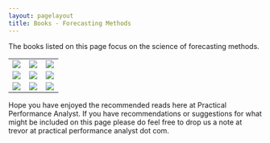 ```yaml
---
layout: pagelayout
title: Books - Forecasting Methods
---
```


The books listed on this page focus on the science of forecasting methods. 

<table>
<tr>
<td>
<a target="_blank"  href="https://www.amazon.com/gp/product/0987507109/ref=as_li_tl?ie=UTF8&camp=1789&creative=9325&creativeASIN=0987507109&linkCode=as2&tag=practperfoana-20&linkId=f61dc78468fbdce378a8d78848266ccd"><img border="0" src="//ws-na.amazon-adsystem.com/widgets/q?_encoding=UTF8&MarketPlace=US&ASIN=0987507109&ServiceVersion=20070822&ID=AsinImage&WS=1&Format=_SL250_&tag=practperfoana-20" ></a><img src="//ir-na.amazon-adsystem.com/e/ir?t=practperfoana-20&l=am2&o=1&a=0987507109" width="1" height="1" border="0" alt="" style="border:none !important; margin:0px !important;" />
</td>
<td>
<a target="_blank"  href="https://www.amazon.com/gp/product/0997847913/ref=as_li_tl?ie=UTF8&camp=1789&creative=9325&creativeASIN=0997847913&linkCode=as2&tag=practperfoana-20&linkId=251d62d52ee10d026bbe24fb7eb84961"><img border="0" src="//ws-na.amazon-adsystem.com/widgets/q?_encoding=UTF8&MarketPlace=US&ASIN=0997847913&ServiceVersion=20070822&ID=AsinImage&WS=1&Format=_SL250_&tag=practperfoana-20" ></a><img src="//ir-na.amazon-adsystem.com/e/ir?t=practperfoana-20&l=am2&o=1&a=0997847913" width="1" height="1" border="0" alt="" style="border:none !important; margin:0px !important;" />
</td>
<td>
<a target="_blank"  href="https://www.amazon.com/gp/product/1548839019/ref=as_li_tl?ie=UTF8&camp=1789&creative=9325&creativeASIN=1548839019&linkCode=as2&tag=practperfoana-20&linkId=5bb540e75f6d8923745e6f4b0c742a30"><img border="0" src="//ws-na.amazon-adsystem.com/widgets/q?_encoding=UTF8&MarketPlace=US&ASIN=1548839019&ServiceVersion=20070822&ID=AsinImage&WS=1&Format=_SL250_&tag=practperfoana-20" ></a><img src="//ir-na.amazon-adsystem.com/e/ir?t=practperfoana-20&l=am2&o=1&a=1548839019" width="1" height="1" border="0" alt="" style="border:none !important; margin:0px !important;" />
</td>
</tr>

<tr>
<td>
<a target="_blank"  href="https://www.amazon.com/gp/product/1461468485/ref=as_li_tl?ie=UTF8&camp=1789&creative=9325&creativeASIN=1461468485&linkCode=as2&tag=practperfoana-20&linkId=9df33ca8106229cf1e971be6ce377e20"><img border="0" src="//ws-na.amazon-adsystem.com/widgets/q?_encoding=UTF8&MarketPlace=US&ASIN=1461468485&ServiceVersion=20070822&ID=AsinImage&WS=1&Format=_SL250_&tag=practperfoana-20" ></a><img src="//ir-na.amazon-adsystem.com/e/ir?t=practperfoana-20&l=am2&o=1&a=1461468485" width="1" height="1" border="0" alt="" style="border:none !important; margin:0px !important;" />
</td>
<td>
<a target="_blank"  href="https://www.amazon.com/gp/product/0387848576/ref=as_li_tl?ie=UTF8&camp=1789&creative=9325&creativeASIN=0387848576&linkCode=as2&tag=practperfoana-20&linkId=5abb98ca5f376e9527d9f8ced0d4bfdd"><img border="0" src="//ws-na.amazon-adsystem.com/widgets/q?_encoding=UTF8&MarketPlace=US&ASIN=0387848576&ServiceVersion=20070822&ID=AsinImage&WS=1&Format=_SL250_&tag=practperfoana-20" ></a><img src="//ir-na.amazon-adsystem.com/e/ir?t=practperfoana-20&l=am2&o=1&a=0387848576" width="1" height="1" border="0" alt="" style="border:none !important; margin:0px !important;" />
</td>
<td>
<a target="_blank"  href="https://www.amazon.com/gp/product/3540719164/ref=as_li_tl?ie=UTF8&camp=1789&creative=9325&creativeASIN=3540719164&linkCode=as2&tag=practperfoana-20&linkId=0cad7f820b1aae5d2b97f5a95faa886b"><img border="0" src="//ws-na.amazon-adsystem.com/widgets/q?_encoding=UTF8&MarketPlace=US&ASIN=3540719164&ServiceVersion=20070822&ID=AsinImage&WS=1&Format=_SL250_&tag=practperfoana-20" ></a><img src="//ir-na.amazon-adsystem.com/e/ir?t=practperfoana-20&l=am2&o=1&a=3540719164" width="1" height="1" border="0" alt="" style="border:none !important; margin:0px !important;" />
</td>
</tr>

<tr>
<td>
<a target="_blank"  href="https://www.amazon.com/gp/product/0471532339/ref=as_li_tl?ie=UTF8&camp=1789&creative=9325&creativeASIN=0471532339&linkCode=as2&tag=practperfoana-20&linkId=f0f69fdfe8d0cd97fc7aab366097079c"><img border="0" src="//ws-na.amazon-adsystem.com/widgets/q?_encoding=UTF8&MarketPlace=US&ASIN=0471532339&ServiceVersion=20070822&ID=AsinImage&WS=1&Format=_SL250_&tag=practperfoana-20" ></a><img src="//ir-na.amazon-adsystem.com/e/ir?t=practperfoana-20&l=am2&o=1&a=0471532339" width="1" height="1" border="0" alt="" style="border:none !important; margin:0px !important;" />
</td>
<td>
<a target="_blank"  href="https://www.amazon.com/gp/product/1468053450/ref=as_li_tl?ie=UTF8&camp=1789&creative=9325&creativeASIN=1468053450&linkCode=as2&tag=practperfoana-20&linkId=164fd06abaf8f141b5aa066fcd4410dd"><img border="0" src="//ws-na.amazon-adsystem.com/widgets/q?_encoding=UTF8&MarketPlace=US&ASIN=1468053450&ServiceVersion=20070822&ID=AsinImage&WS=1&Format=_SL250_&tag=practperfoana-20" ></a><img src="//ir-na.amazon-adsystem.com/e/ir?t=practperfoana-20&l=am2&o=1&a=1468053450" width="1" height="1" border="0" alt="" style="border:none !important; margin:0px !important;" />
</td>
<td>
<a target="_blank"  href="https://www.amazon.com/gp/product/0792379306/ref=as_li_tl?ie=UTF8&camp=1789&creative=9325&creativeASIN=0792379306&linkCode=as2&tag=practperfoana-20&linkId=627d5d8642727bbd6c51d9a35e95340d"><img border="0" src="//ws-na.amazon-adsystem.com/widgets/q?_encoding=UTF8&MarketPlace=US&ASIN=0792379306&ServiceVersion=20070822&ID=AsinImage&WS=1&Format=_SL250_&tag=practperfoana-20" ></a><img src="//ir-na.amazon-adsystem.com/e/ir?t=practperfoana-20&l=am2&o=1&a=0792379306" width="1" height="1" border="0" alt="" style="border:none !important; margin:0px !important;" />
</td>
</tr>

</table>


Hope you have enjoyed the recommended reads here at Practical Performance Analyst. If you have recommendations or suggestions for what might be included on this page please do feel free to drop us a note at trevor at practical performance analyst dot com.
